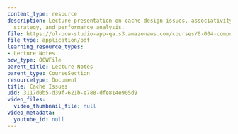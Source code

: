 ```yaml
---
content_type: resource
description: Lecture presentation on cache design issues, associativity, replacement
  strategy, and performance analysis.
file: https://ol-ocw-studio-app-qa.s3.amazonaws.com/courses/6-004-computation-structures-spring-2009/3117d0b5d39f621be788dfe814e905d9_MIT6_004s09_lec16.pdf
file_type: application/pdf
learning_resource_types:
- Lecture Notes
ocw_type: OCWFile
parent_title: Lecture Notes
parent_type: CourseSection
resourcetype: Document
title: Cache Issues
uid: 3117d0b5-d39f-621b-e788-dfe814e905d9
video_files:
  video_thumbnail_file: null
video_metadata:
  youtube_id: null
---
```

